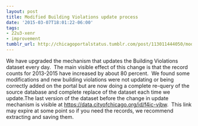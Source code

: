 ```yaml
---
layout: post
title: Modified Building Violations update process
date: '2015-03-07T18:01:22-06:00'
tags:
- 22u3-xenr
- improvement
tumblr_url: http://chicagoportalstatus.tumblr.com/post/113011444050/modified-building-violations-update-process
---
```

We have upgraded the mechanism that updates the Building Violations dataset every day.  The main visible effect of this change is that the record counts for 2013-2015 have increased by about 80 percent.  We found some modifications and new building violations were not updating or being correctly added on the portal but are now doing a complete re-query of the source database and complete replace of the dataset each time we update.The last version of the dataset before the change in update mechanism is visible at https://data.cityofchicago.org/id/f4ic-vjbw.  This link may expire at some point so if you need the records, we recommend extracting and saving them.
